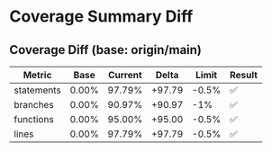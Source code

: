 # Coverage Summary Diff

## Coverage Diff (base: origin/main)

| Metric     | Base  | Current | Delta  | Limit | Result |
| ---------- | ----- | ------- | ------ | ----- | ------ |
| statements | 0.00% | 97.79%  | +97.79 | -0.5% | ✅     |
| branches   | 0.00% | 90.97%  | +90.97 | -1%   | ✅     |
| functions  | 0.00% | 95.00%  | +95.00 | -0.5% | ✅     |
| lines      | 0.00% | 97.79%  | +97.79 | -0.5% | ✅     |
